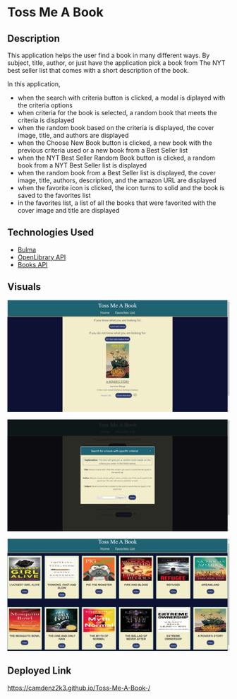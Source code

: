 # Toss Me A Book

## Description

This application helps the user find a book in many different ways. By subject, title, author, or just have the application pick a book from The NYT best seller list that comes with a short description of the book.

In this application,
-   when the search with criteria button is clicked, a modal is diplayed with the criteria options
-   when criteria for the book is selected, a random book that meets the criteria is displayed
-   when the random book based on the criteria is displayed, the cover image, title, and authors are displayed
-   when the Choose New Book button is clicked, a new book with the previous criteria used or a new book from a Best Seller list
-   when the NYT Best Seller Random Book button is clicked, a random book from a NYT Best Seller list is displayed
-   when the random book from a Best Seller list is displayed, the cover image, title, authors, description, and the amazon URL are displayed
-   when the favorite icon is clicked, the icon turns to solid and the book is saved to the favorites list
-   in the favorites list, a list of all the books that were favorited with the cover image and title are displayed

## Technologies Used

-   [Bulma](https://bulma.io/documentation/overview/)
-   [OpenLibrary API](https://openlibrary.org/dev/docs/api/search)
-   [Books API](https://developer.nytimes.com/docs/books-product/1/overview)

## Visuals
![random book](Assets/images/random-book.png)

![criteria modal](Assets/images/criteria-modal.png)

![favorites list](Assets/images/favorites-list.png)

## Deployed Link

https://camdenz2k3.github.io/Toss-Me-A-Book-/